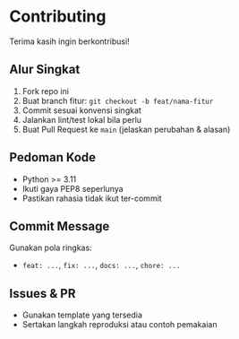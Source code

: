 # Contributing

Terima kasih ingin berkontribusi!

## Alur Singkat
1. Fork repo ini
2. Buat branch fitur: `git checkout -b feat/nama-fitur`
3. Commit sesuai konvensi singkat
4. Jalankan lint/test lokal bila perlu
5. Buat Pull Request ke `main` (jelaskan perubahan & alasan)

## Pedoman Kode
- Python >= 3.11
- Ikuti gaya PEP8 seperlunya
- Pastikan rahasia tidak ikut ter-commit

## Commit Message
Gunakan pola ringkas:
- `feat: ...`, `fix: ...`, `docs: ...`, `chore: ...`

## Issues & PR
- Gunakan template yang tersedia
- Sertakan langkah reproduksi atau contoh pemakaian
